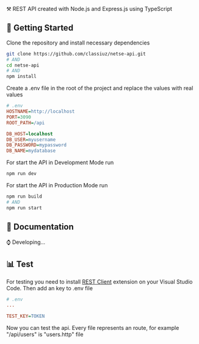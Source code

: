 ⚒️ REST API created with Node.js and Express.js using TypeScript

## 🚀 Getting Started

Clone the repository and install necessary dependencies

```bash
git clone https://github.com/classiuz/netse-api.git
# AND
cd netse-api
# AND
npm install
```

Create a .env file in the root of the project and replace the values with real values

```ini
# .env
HOSTNAME=http://localhost
PORT=3090
ROOT_PATH=/api

DB_HOST=localhost
DB_USER=myusername
DB_PASSWORD=mypassword
DB_NAME=mydatabase
```

For start the API in Development Mode run

```bash
npm run dev
```

For start the API in Production Mode run

```bash
npm run build 
# AND
npm run start
```

## 📖 Documentation

⌚ Developing...

## 📊 Test 
For testing you need to install [REST Client](https://github.com/Huachao/vscode-restclient) extension on your Visual Studio Code. Then add an key to .env file

```ini
# .env
...

TEST_KEY=TOKEN
```

Now you can test the api. Every file represents an route, for example "/api/users" is "users.http" file